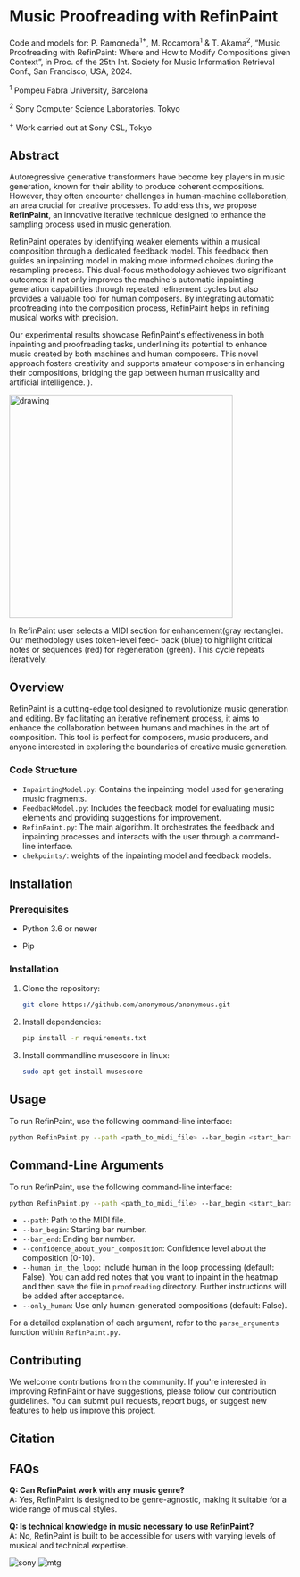 # Music Proofreading with RefinPaint

Code and models for: P. Ramoneda<sup>1+</sup>, M. Rocamora<sup>1</sup> & T. Akama<sup>2</sup>, “Music Proofreading with RefinPaint: Where and How to Modify Compositions given Context”, in Proc. of the 25th Int. Society for Music Information Retrieval Conf., San Francisco, USA, 2024.

<sup>1</sup> Pompeu Fabra University, Barcelona

<sup>2</sup> Sony Computer Science Laboratories. Tokyo

<sup>+</sup> Work carried out at Sony CSL, Tokyo



## Abstract
Autoregressive generative transformers have become key players in music generation, known for their ability to produce coherent compositions. However, they often encounter challenges in human-machine collaboration, an area crucial for creative processes. To address this, we propose **RefinPaint**, an innovative iterative technique designed to enhance the sampling process used in music generation.

RefinPaint operates by identifying weaker elements within a musical composition through a dedicated feedback model. This feedback then guides an inpainting model in making more informed choices during the resampling process. This dual-focus methodology achieves two significant outcomes: it not only improves the machine's automatic inpainting generation capabilities through repeated refinement cycles but also provides a valuable tool for human composers. By integrating automatic proofreading into the composition process, RefinPaint helps in refining musical works with precision.

Our experimental results showcase RefinPaint's effectiveness in both inpainting and proofreading tasks, underlining its potential to enhance music created by both machines and human composers. This novel approach fosters creativity and supports amateur composers in enhancing their compositions, bridging the gap between human musicality and artificial intelligence.
).



<img src="https://github.com/PRamoneda/RefinPaint/assets/16807496/83cb5ba0-7d15-4fa1-add1-9bfe877c18c7" alt="drawing" width="400"/>

In RefinPaint user selects a MIDI section for enhancement(gray rectangle). Our methodology uses token-level feed-
back (blue) to highlight critical notes or sequences (red) for regeneration (green). This cycle repeats iteratively.

## Overview
RefinPaint is a cutting-edge tool designed to revolutionize music generation and editing. By facilitating an iterative refinement process, it aims to enhance the collaboration between humans and machines in the art of composition. This tool is perfect for composers, music producers, and anyone interested in exploring the boundaries of creative music generation.

### Code Structure
- `InpaintingModel.py`: Contains the inpainting model used for generating music fragments.
- `FeedbackModel.py`: Includes the feedback model for evaluating music elements and providing suggestions for improvement.
- `RefinPaint.py`: The main algorithm. It orchestrates the feedback and inpainting processes and interacts with the user through a command-line interface.
- `chekpoints/`: weights of the inpainting model and feedback models.

## Installation
### Prerequisites

- Python 3.6 or newer

- Pip



### Installation

1. Clone the repository:
   ```sh
   git clone https://github.com/anonymous/anonymous.git
   ```
   
2. Install dependencies:
   ```sh
   pip install -r requirements.txt
   ```

3. Install commandline musescore in linux:
   ```sh
   sudo apt-get install musescore
   ```

## Usage
To run RefinPaint, use the following command-line interface:

```bash
python RefinPaint.py --path <path_to_midi_file> --bar_begin <start_bar> --bar_end <end_bar> --confidence_about_your_composition <confidence_level> --human_in_the_loop --only_human <only_human>
```

## Command-Line Arguments
To run RefinPaint, use the following command-line interface:

```bash
python RefinPaint.py --path <path_to_midi_file> --bar_begin <start_bar> --bar_end <end_bar> --confidence_about_your_composition <confidence_level> --human_in_the_loop --only_human
```

- `--path`: Path to the MIDI file.
- `--bar_begin`: Starting bar number.
- `--bar_end`: Ending bar number.
- `--confidence_about_your_composition`: Confidence level about the composition (0-10).
- `--human_in_the_loop`: Include human in the loop processing (default: False). You can add red notes that you want to inpaint in the heatmap and then save the file in `proofreading` directory. Further instructions will be added after acceptance.
- `--only_human`: Use only human-generated compositions (default: False). 

For a detailed explanation of each argument, refer to the `parse_arguments` function within `RefinPaint.py`.

## Contributing
We welcome contributions from the community. If you're interested in improving RefinPaint or have suggestions, please follow our contribution guidelines. You can submit pull requests, report bugs, or suggest new features to help us improve this project.

## Citation

## FAQs
**Q: Can RefinPaint work with any music genre?**  
A: Yes, RefinPaint is designed to be genre-agnostic, making it suitable for a wide range of musical styles.

**Q: Is technical knowledge in music necessary to use RefinPaint?**  
A: No, RefinPaint is built to be accessible for users with varying levels of musical and technical expertise.

![sony](https://github.com/PRamoneda/RefinPaint/assets/16807496/d8106222-8ce1-4e95-ad2d-c551551f4d4a) ![mtg](https://github.com/PRamoneda/RefinPaint/assets/16807496/3ebc9341-82ce-4579-81b2-4b03f756c314)
